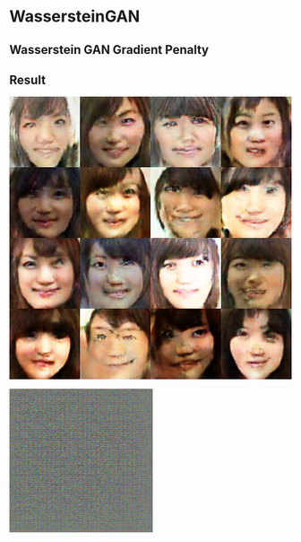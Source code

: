 # WassersteinGAN

## Wasserstein GAN Gradient Penalty

## Result

![WGAN](wgan_image.png "WGAN")

<img src="wgan.gif" align="center">
